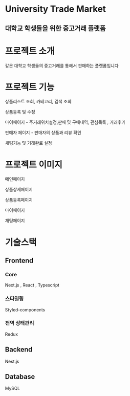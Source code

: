 # University Trade Market
<h2>대학교 학생들을 위한 중고거래 플랫폼</h2>

<h1>프로젝트 소개</h1>
<p>같은 대학교 학생들의 중고거래를 통해서 판매하는 플랫폼입니다</p>

<h1>프로젝트 기능</h1>
<p>상품리스트 조회, 카테고리, 검색 조회</p>
<p>상품등록 및 수정</p>
<p>마이페이지 - 주거래위치설정,판매 및 구매내역, 관심목록 , 거래후기</p>
<p>판매자 페이지 - 판매자의 상품과 리뷰 확인</p>
<p>채팅기능 및 거래완료 설정</p>

<h1>프로젝트 이미지</h1>
<p>메인페이지</p>


<p>상품상세페이지</p>

<p>상품등록페이지</p>

<p>마이페이지</p>

<p>채팅페이지</p>


<h1>기술스택</h1>
<h2>Frontend</h2> 
<h3>Core</h3>
<p>Next.js , React , Typescript</p>

<h3>스타일링</h3>
<p>Styled-components</p>

<h3>전역 상태관리</h3>
Redux

<h2>Backend</h2>
<p>Nest.js</p>

<h2>Database</h2>
<p>MySQL</p>